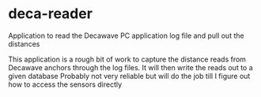 # deca-reader
Application to read the Decawave PC application log file and pull out the distances

This application is a rough bit of work to capture the distance reads from Decawave anchors through the log files.
It will then write the reads out to a given database
Probably not very reliable but will do the job till I figure out how to access the sensors directly
